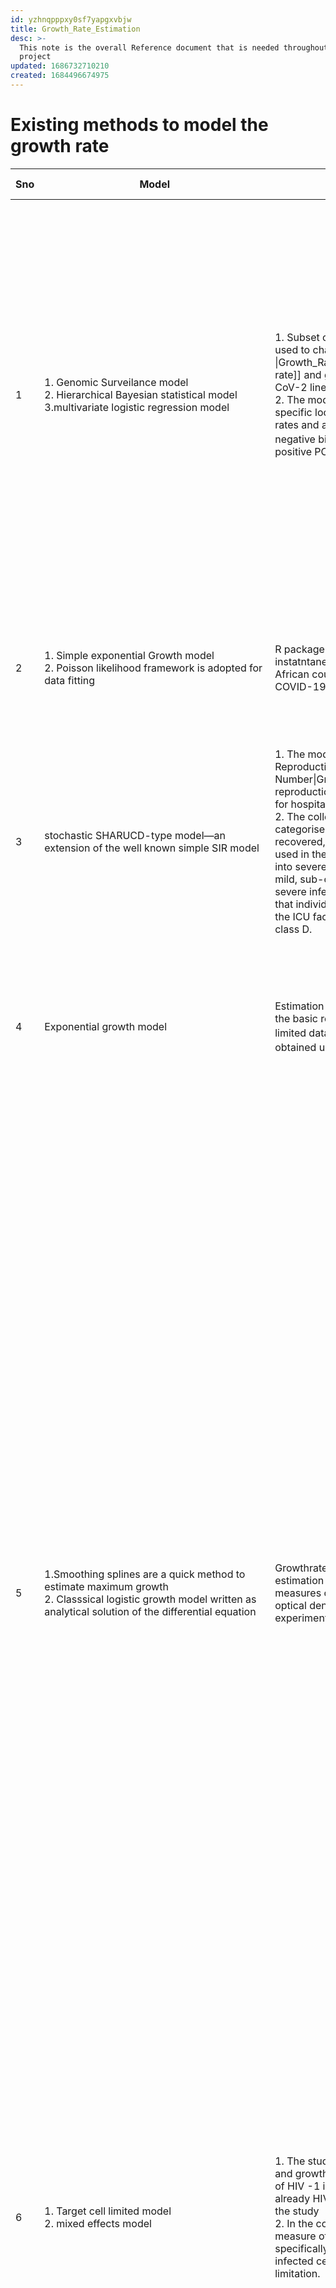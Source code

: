 ```yaml
---
id: yzhnqpppxy0sf7yapgxvbjw
title: Growth_Rate_Estimation
desc: >-
  This note is the overall Reference document that is needed throughout this
  project
updated: 1686732710210
created: 1684496674975
---
```

# Existing methods to model the growth rate

|Sno|Model | Description | Name of the microorganism | Reference | Data Used | Notes|
|---|------|-------|------------|------|-------|------|
|1|1. Genomic Surveilance model <br> 2. Hierarchical Bayesian statistical model <br> 3.multivariate logistic regression model  | 1. Subset of 600,000 viral sample sequances were used to characterize the [[Epidemic Growth rate \|Growth_Rate_Estimation.Glossary#epidemic-growth-rate]] and geographical spread of different SARS CoV-2 lineages <br> 2. The model also calculates total and lineage-specific local incidences and time-dependent growth rates and approximate reproduction numbers R<sub>t</sub> by negative binomial spline fitting of the number of daily positive PCR tests|SARS CoV-2|[Vöhringer, H.S., et al. Genomic reconstruction of the SARS-CoV-2 epidemic in England. Nature 600, 506–511 (2021). ](https://doi.org/10.1038/s41586-021-04069-y)| Positive case data along with the sequences | 1. The effect of immunity is currently not modelled - this can have impact on the spread of a particular lineage.<br> 2. Stochastic growth events are not fully accounted so the estimated growth rate will not reflect viral tranmissibility<br> 3. In its current form, the model accounts for only a single introduction event per LTLA <br> 4. The modelled curves are smoothed over intervals of approximately 7 d.|
|2|1. Simple exponential Growth model <br> 2. Poisson likelihood framework is adopted for data fitting <br>  | R package _EpiEstim_ used to calculate the instatntaneous effective reproductive number of 12 African countries in order to show the potential of COVID-19 to spread across the region.|SARS CoV-2|[Musa, S.S., et al. Estimation of exponential growth rate and basic reproduction number of the coronavirus disease 2019 (COVID-19) in Africa. Infect Dis Poverty 9, 96 (2020).](https://doi.org/10.1186/s40249-020-00718-y)|1.Daily number of Covid-cases - time series data.<br>|1.Estimation for the early stages of the pandemic <br> 2. R<sub>0</sub> is also computed. <br> 3. SI that was used is from the estimates based on cases obtained in china|
|3|stochastic SHARUCD-type model—an extension of the well known simple SIR model| 1. The model is used to estimate the [[Effective Reproduction Number\|Growth_Rate_Estimation.Glossary#reffective-reproduction-number]] and momentary growth rates for hospital data.<br> 2. The collected total number of positive cases were categorised into hospital admissions, ICU admissions, recovered, deceased. These categorised data are used in the SEIR model - infected class partitioned into severe infections prone to hospitalization (H) and mild, sub-clinical or asymptomatic infections (A). For severe infections prone to hospitalization, we assume that individuals could either recover R, be admitted to the ICU facilities U or or eventually deceased into class D.| SARS CoV-2| [Aguiar, et al. "Reproduction ratio and growth rates: Measures for an unfolding pandemic." PLoS One 15.7 (2020): e0236620.](https://doi.org/10.1371/journal.pone.0236620)| Number of positive cases | The data is collected from March 4 2020 to May 9 2020. The frequency at which the data is collected is not known. The model is parameterised using the initial pandemic data.|
|4|Exponential growth model  |Estimation of the transmissibility of 2019-nCoV via the basic reproduction number, R<sub>0</sub>, based on the limited data in the early phase of the outbreak. R<sub>0</sub> is obtained using the estimated intrinsic growth rate.|SARS Cov-2|[Zhao, Shi, et al. "Preliminary estimation of the basic reproduction number of novel coronavirus (2019-nCoV) in China, from 2019 to 2020: A data-driven analysis in the early phase of the outbreak." International journal of infectious diseases 92 (2020): 214-217.](https://doi.org/10.1016/j.ijid.2020.01.050)| Positive test time series data|1. Non linear least square was used for data fitting and parameter estimation<br> 2.SI information from SARS and MERS, which share a similar pathogen as 2019-nCoV were used.|
|5|1.Smoothing splines are a quick method to estimate maximum growth <br> 2. Classsical logistic growth model written as analytical solution of the differential equation |Growthrates package of R aims to streamline estimation of growth rates from direct or indirect measures of population density (e.g. cell counts, optical density or fluorescence) determined in batch experiments or field observations | different species of bacteria, archaea, protists, and metazoa | [Estimation of Growth Rates with Package growthrates, Part 1: Introduction Thomas Petzoldt](https://cran.r-project.org/web/packages/growthrates/vignettes/Introduction.html)| 1. Concentration <br> 2. time <br> 3. value of the indirect measure.| 1.Nonlinear fitting of parametric growth models like the logistic or the Gompertz growth model. Parametric model fitting is done by using package FME (Flexible Modelling Environment) of Soetaert and Petzoldt (2010). In addition to growth models given in closed form (i.e. empirical regression equations or analytical solutions of differential equations) it is also possible to use numerically integrated systems of differential equation. Such models are then solved with package `deSolve’ (Soetaert, Petzoldt, and Setzer 2010).<br> 2. Fitting of linear models to the period of exponential growth using the ``growth rates made easy method’’ of Hall et al. (2014) , <br>3. Nonparametric growthrate estimation by using smoothers. R contains several powerful smoothing methods, that can leveraged for this purpose. The currently implemented method uses function smooth.spline, similar to the package grofit (Kahm et al. 2010).| 
|6| 1. Target cell limited model <br> 2. mixed effects model| 1. The study aims to estimate reproduction number and growth/expansion rate at the early pathogenesis of HIV -1 infection. For this purpose samples from already HIV-1 infected persons are not considered for the study <br> 2. In the context of host viral dynamics, R0 is a measure of whether a virus can establish infection. It specifically measures how many cells a single infected cell will infect when there is no target cell limitation.  | HIV-1 | [Ribeiro, Ruy M et al. “Estimation of the initial viral growth rate and basic reproductive number during acute HIV-1 infection.” Journal of virology vol. 84,12 (2010): 6096-102.](https://doi.org/10.1128/JVI.00127-10)|HIV viral load data from the plasma of 51 donors. The data seems to be collected 10 times with an interval for each sample| 1. The time of infection for the sample collected is not known which is the t<sub>0</sub>. The work arbitarily defines the time of origin as as the time that the subject’s viral load first reached the limit of detection, 50 cp/ml, and call it t<sub>50</sub>. <br> 2. Linear mixed effects model is used for estimating the expansion rate|
|7|1. Exponential growth model <br> 2. Polynomial growth model|The study aims to analyse the growth pattern of Ebola virus disease epidemic in different spatial scales  (regional, national, and subnational) in western Africa.<br> 3. The growth trend in the regional endemics followed a polynomial exponenetial function. | Ebola Virus|[Chowell, Gerardo et al. “The Western Africa ebola virus disease epidemic exhibits both global exponential and local polynomial growth rates.” PLoS currents vol. 7 ecurrents.outbreaks.8b55f4bad99ac5c5db3663e916803261. 21 Jan. 2015.](https://doi.org/10.1371%2Fcurrents.outbreaks.8b55f4bad99ac5c5db3663e916803261)|Weekly time series  of reported Ebola virus disease case numbers.| The local data was first plotted on the semi-logrithamic scale. Exponential growth is evident if a straight line fits well several consecutive disease generations of the epidemic curve, whereas a strong curvature in semi-logarithmic scale would be indicative of sub-exponential growth and a straight line fitted to the square-root transformed epidemic curve would be indicative of quadratic polynomial growth.|
|8|[[Risk model\|Growth_Rate_Estimation.Glossary#risk-model]]| 1. The study aims to develop a mathematical model to explain the cubic growth of AIDS and apply it in the homosexual population <br> 2. The risk-based model builds on the fact that the amount of 'risky' behaviour is not distributed equally among the population. It also assumes that the people with similar risk behaviour tend to primarly interact among themselves (biased mixing) rather than equally with others(homogenous mixing), finally the model incroporates the epidemologic data on the progression from initial HIV infection to AIDS. | HIV-AIDS|[Colgate, S A et al. “Risk behavior-based model of the cubic growth of acquired immunodeficiency syndrome in the United States.” Proceedings of the National Academy of Sciences of the United States of America vol. 86,12 (1989): 4793-7.](https://doi.org/10.1073/pnas.86.12.4793)||1. Homogenous mixing is assumed<br> 2. study assumes that the risk behaviour is distributed.<br> 3. Risk behaviour - New partner Rate and frequency of sexual contact.  |
|9|  Emprical model | Development of improved maximal growth rate estimator and prediction of maximal growth rates from over 200,000 genomes, metagenome assembled genomes, and single-cell amplified genomes to survey growth potential across the range of prokaryotic diversity|Prokaryotic organisms|[Weissman, Jake L., Shengwei Hou, and Jed A. Fuhrman. "Estimating maximal microbial growth rates from cultures, metagenomes, and single cells via codon usage patterns." Proceedings of the National Academy of Sciences 118.12 (2021): e2016810118.](https://doi.org/10.1073/pnas.201681011)|1. Growth rate of species listed in the original Vieira-Silva and Rocha dataset.<br> 2. All complete genomwe assenblies from RefSeq |The implementation is provided in an R package called **gRodon**|



# General Growth Rate models


## Exponential

$$
x(t) = x_0e^rt
$$

x<sub>0</sub> - Initial value <br> r - growth rate

## Logistic 
c(t) is assumed to satisfy the following equation: <br>
 $$
 c'(t) = rc(t)[1 - \frac{c(t)}{K}] 
 $$
 <br> This equation has an explicit solution: <br>  
 $$
 c(t)= K/{1+[(K/c_0)-1]e^{-rt})}  
 $$
  c(t) - expected cumulative cases <br> K - final size of the epidemic which c(t) approches

## Richards
c(t) in Richards satisfies <br>
$$
 c'(t) = r c(t) \biggl[1- \biggl(\frac{c(t)}{K} \biggr)^a \biggr] 
 $$
 which has solution : <br>  

$$ 
c(t) = \frac{K}{ ( 1+ [(K/c_0)^a-1 )\exp\{ -r_0t/[1-(c_0/K)^a]\} )^{1/a}} 
$$

## Delayed Logistics

While Logistic model is used to describe the cumulative incidence, this model is used to model the cumulative death

$$
d(t) = \int_0^t c_{{}_{\rm Log}}(s)e^{-m(t-s)}\,ds 
$$

- where c<sub>Log</sub>(t) is the solution to the logistic model
- m is the rate of delay that is exponenetially distributed.

*__In Logistic, Richards, Delayed Logistics the interval incidence is obtained by differencing cumulative expressions __*
$$
x(t) = c(t + \Delta t)-c(t)
$$
*_where c(t) is cumulative incidence, and x(t) is interval incidence (typically daily or weekly)._* [1]
## SEIR model (phenomenological model)







# References
[1]: <https://doi.org/10.1007/s11538-013-9918-2>


